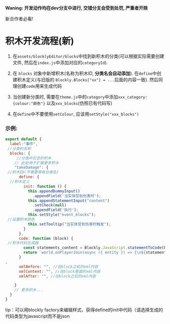 __**Waning: 开发动作均在dev分支中进行, 交错分支会受到处罚, 严重者开除**__

新合作者必看!

# 积木开发流程(新)

1. 在`assets/blocklyEditor/blocks`中找到新积木的分类(可以根据实际需要创建文件, 然后在`index.js`中添加对应的`categoryId`).

1. 在 `blocks` 对象中新增积木(名称为积木ID, **分类名会自动添加**). 在`define`中创建积木定义(与旧版的 `Blockly.Blocks["xx"] = ...`后面的内容一致). 然后同理创建`code`用来生成代码

1. 当创建新分类时, 需要在`theme.js`中的`category`中添加`xxx_category:{colour:"颜色"}` 以及`xxx_blocks`(仿照已有代码写) 

1. 在`define`中不要使用`setColour`, 应该用`setStyle("xxx_blocks")`

### 示例:

```javascript
export default {
  label:"事件", //分类的名称
  blocks: {     //分类中包含的积木
    // 此处用于扩展更多积木
    "takeDamage": { //积木ID(不需要带有分类名)
      define: {  //积木定义
        init: function () {
          this.appendDummyInput()
            .appendField('当实体受到伤害时');
          this.appendStatementInput("content")
            .setCheck(null)
            .appendField('执行');
          this.setStyle("event_blocks"); //设置积木颜色
          this.setTooltip("当实体受到伤害时触发");
        }
      },
      code: function (block) { //积木代码生成器
        const statements_content = Blockly.JavaScript.statementToCode(block, 'content');
        return `world.onPlayerJoin(async ({ entity }) => {\n${statements_content}\n});\n`;
      },
      xmlBefore: "", //在block之前的xml内容
	  xmlContent: "", //在block里面的xml内容
      xmlAfter: "", //在block之后的xml内容

    }
    // 更多积木...
  }
}


```

tip：可以用blockly factory来编辑样式，获得define的init中代码（请选择生成的代码类型为javascript而不是json